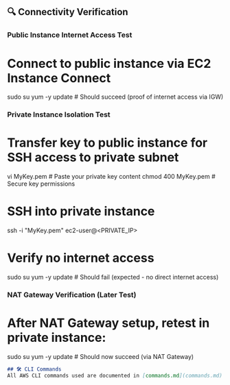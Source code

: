 ## 🔍 Connectivity Verification

### Public Instance Internet Access Test

# Connect to public instance via EC2 Instance Connect
sudo su
yum -y update  # Should succeed (proof of internet access via IGW)

### Private Instance Isolation Test

# Transfer key to public instance for SSH access to private subnet
vi MyKey.pem          # Paste your private key content
chmod 400 MyKey.pem   # Secure key permissions

# SSH into private instance
ssh -i "MyKey.pem" ec2-user@<PRIVATE_IP>

# Verify no internet access
sudo su
yum -y update  # Should fail (expected - no direct internet access)

### NAT Gateway Verification (Later Test)
# After NAT Gateway setup, retest in private instance:
sudo su
yum -y update  # Should now succeed (via NAT Gateway)



   ```markdown
   ## 🛠️ CLI Commands
   All AWS CLI commands used are documented in [commands.md](commands.md).
